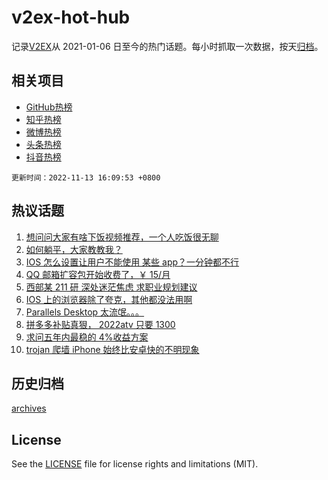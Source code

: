 # v2ex-hot-hub

 记录[V2EX](https://www.v2ex.com/)从 2021-01-06 日至今的热门话题。每小时抓取一次数据，按天[归档](archives)。
 
 ## 相关项目

- [GitHub热榜](https://github.com/snaildev/github-hot-hub)
- [知乎热榜](https://github.com/snaildev/zhihu-hot-hub)
- [微博热榜](https://github.com/snaildev/weibo-hot-hub)
- [头条热榜](https://github.com/snaildev/toutiao-hot-hub)
- [抖音热榜](https://github.com/snaildev/douyin-hot-hub)


 `更新时间：2022-11-13 16:09:53 +0800`

## 热议话题

1. [想问问大家有啥下饭视频推荐，一个人吃饭很无聊](https://www.v2ex.com/t/894738)
1. [如何躺平，大家教教我？](https://www.v2ex.com/t/894769)
1. [IOS 怎么设置让用户不能使用 某些 app？一分钟都不行](https://www.v2ex.com/t/894709)
1. [QQ 邮箱扩容包开始收费了，￥ 15/月](https://www.v2ex.com/t/894818)
1. [西部某 211 研 深处迷茫焦虑 求职业规划建议](https://www.v2ex.com/t/894726)
1. [IOS 上的浏览器除了夸克，其他都没法用啊](https://www.v2ex.com/t/894725)
1. [Parallels Desktop 太流氓。。。](https://www.v2ex.com/t/894750)
1. [拼多多补贴真狠， 2022atv 只要 1300](https://www.v2ex.com/t/894824)
1. [求问五年内最稳的 4%收益方案](https://www.v2ex.com/t/894842)
1. [trojan 爬墙 iPhone 始终比安卓快的不明现象](https://www.v2ex.com/t/894780)

## 历史归档

[archives](archives)

## License

See the [LICENSE](LICENSE) file for license rights and limitations (MIT).
